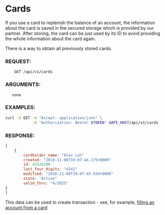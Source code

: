 # Cards

If you use a card to replenish the balance of an account, the information about the card is saved in the secured
storage which is provided by our partner. After storing, the card can be just used by its ID to avoid
providing the whole information about the card again.

There is a way to obtain all previously stored cards.

### REQUEST:
```
    GET /api/v1/cards
```       
### ARGUMENTS:
       none
### EXAMPLES:

```bash
curl -X GET -H "Accept: application/json" \
            -H "Authorization: Bearer $TOKEN" $API_HOST/api/v1/cards
```

### RESPONSE:
```javascript
[
    {
        cardholder_name: "Alex Loh"
        created: "2018-11-08T19:07:44.175+0000"
        id: 43326200
        last_four_digits: "4242"
        modified: "2018-11-08T19:07:45.934+0000"
        state: "Active"
        valid_thru: "4/2025"
}
]
```

This data can be used to create transaction - see, for example, 
[filling an account from a card](../transactions/external/externaltransactionfromcard.md)
